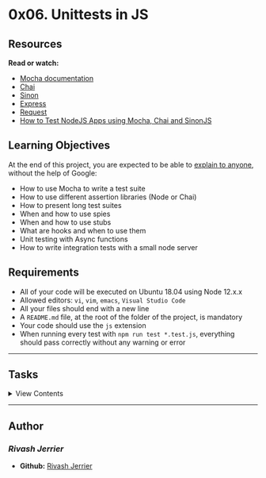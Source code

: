 # 0x06. Unittests in JS

## Resources
**Read or watch:**
- [Mocha documentation](https://mochajs.org/)
- [Chai](https://www.chaijs.com/api/)
- [Sinon](https://sinonjs.org/releases/v7.5.0/)
- [Express](https://expressjs.com/en/guide/routing.html)
- [Request](https://www.npmjs.com/package/request)
- [How to Test NodeJS Apps using Mocha, Chai and SinonJS](https://www.digitalocean.com/community/tutorials/how-to-test-nodejs-apps-using-mocha-chai-and-sinonjs)

## Learning Objectives
At the end of this project, you are expected to be able to [explain to anyone](https://fs.blog/feynman-learning-technique/), without the help of Google:
- How to use Mocha to write a test suite
- How to use different assertion libraries (Node or Chai)
- How to present long test suites
- When and how to use spies
- When and how to use stubs
- What are hooks and when to use them
- Unit testing with Async functions
- How to write integration tests with a small node server

## Requirements
- All of your code will be executed on Ubuntu 18.04 using Node 12.x.x
- Allowed editors: `vi`, `vim`, `emacs`, `Visual Studio Code`
- All your files should end with a new line
- A `README.md` file, at the root of the folder of the project, is mandatory
- Your code should use the `js` extension
- When running every test with `npm run test *.test.js`, everything should pass correctly without any warning or error

---
## Tasks

<details>
<summary>View Contents</summary>

### Mandatory Tasks

### 0. Basic test with Mocha and Node assertion library
**Install Mocha using npm:**  
 - Set up a scripts in your `package.json` to quickly run Mocha using `npm test`
 - You have to use `assert`  
**Create a new file named `0-calcul.js`:**  
 - Create a function named `calculateNumber`. It should accepts two arguments (number) `a` and `b`
 - The function should round `a` and `b` and return the sum of it  
**Test cases**
 - Create a file `0-calcul.test.js` that contains test cases of this function
 - You can assume `a` and `b` are always number
 - Tests should be around the “rounded” part  
**Tips:**  
 - For the sake of the example, this test suite is slightly extreme and probably not needed
 - However, remember that your tests should not only verify what a function is supposed to do, but also the edge cases
**Requirements:**  
 - You have to use `assert`
 - You should be able to run the test suite using `npm test 0-calcul.test.js`
 - Every test should pass without any warning
**Expected output**  
```
> const calculateNumber = require("./0-calcul.js");
> calculateNumber(1, 3)
4
> calculateNumber(1, 3.7)
5
> calculateNumber(1.2, 3.7)
5
> calculateNumber(1.5, 3.7)
6
>
```  
**Run test**  
```
bob@dylan:~$ npm test 0-calcul.test.js 

> task_0@1.0.0 test /root
> ./node_modules/mocha/bin/mocha "0-calcul.test.js"

  calculateNumber
    ✓ ...
    ✓ ...
    ✓ ...
    ...

  130 passing (35ms)
bob@dylan:~$
```
**Repo:**
* GitHub repository: `alx-backend-javascript`
* Directory: `0x06-unittests_in_js`
* File: `package.json, 0-calcul.js, 0-calcul.test.js`

### 1. Combining descriptions  
**Create a new file named `1-calcul.js`:**  
 - Upgrade the function you created in the previous task (`0-calcul.js`)
 - Add a new argument named `type` at first argument of the function. `type` can be `SUM`, `SUBTRACT`, or `DIVIDE` (string)
 - When type is `SUM`, round the two numbers, and add `a` and `b`
 - When type is `SUBTRACT`, round the two numbers, and subtract `b` from `a`
 - When type is `DIVIDE`, round the two numbers, and divide `a` with `b` - if the rounded value of `b` is equal to 0, return the string `Error`  
**Test cases**  
 - Create a file `1-calcul.test.js` that contains test cases of this function
 - You can assume `a` and `b` are always number
 - Usage of `describe` will help you to organize your test cases  
**Tips:**  
 - For the sake of the example, this test suite is slightly extreme and probably not needed
 - However, remember that your tests should not only verify what a function is supposed to do, but also the edge cases  
**Requirements:**  
 - You have to use `assert`
 - You should be able to run the test suite using `npm test 1-calcul.test.js`
 - Every test should pass without any warning
**Expected output**
```
> const calculateNumber = require("./1-calcul.js");
> calculateNumber('SUM', 1.4, 4.5)
6
> calculateNumber('SUBTRACT', 1.4, 4.5)
-4
> calculateNumber('DIVIDE', 1.4, 4.5)
0.2
> calculateNumber('DIVIDE', 1.4, 0)
'Error'
```
**Repo:**
* GitHub repository: `alx-backend-javascript`
* Directory: `0x06-unittests_in_js`
* File: `1-calcul.js, 1-calcul.test.js`

### 2. Basic test using Chai assertion library
While using Node assert library is completely valid, a lot of developers prefer to have a behavior driven development style. This type being easier to read and therefore to maintain.
**Let’s install Chai with npm:**
- Copy the file `1-calcul.js` in a new file `2-calcul_chai.js` (same content, same behavior)
- Copy the file `1-calcul.test.js` in a new file `2-calcul_chai.test.js`
- Rewrite the test suite, using `expect` from `Chai`
**Tips:**
  - Remember that test coverage is always difficult to maintain. Using an easier style for your tests will help you
  - The easier your tests are to read and understand, the more other engineers will be able to fix them when they are modifying your code
**Requirements:**
- You should be able to run the test suite using `npm test 2-calcul_chai.test.js`
- Every test should pass without any warning
**Repo:**
* GitHub repository: `alx-backend-javascript`
* Directory: `0x06-unittests_in_js`
* File: `2-calcul_chai.js, 2-calcul_chai.test.js`

### 3. Spies 
Spies are a useful wrapper that will execute the wrapped function, and log useful information (e.g. was it called, with what arguments). Sinon is a library allowing you to create spies. 
**Let’s install Sinon with npm:**
 - Create a new file named `utils.js`
 - Create a new module named `Utils`
 - Create a property named `calculateNumber` and paste your previous code in the function
 - Export the Utils module
**Create a new file named `3-payment.js`:**
 - Create a new function named `sendPaymentRequestToApi`. The function takes two argument `totalAmount`, and `totalShipping`
 - The function calls the `Utils.calculateNumber` function with type `SUM`, `totalAmount` as `a`, `totalShipping` as `b` and display in the console the message `The total is: <result of the sum>`
**Create a new file named `3-payment.test.js` and add a new suite named `sendPaymentRequestToApi`:**
 - By using `sinon.spy`, make sure the math used for `sendPaymentRequestToApi(100, 20)` is the same as `Utils.calculateNumber('SUM', 100, 20)` (validate the usage of the `Utils` function)
**Requirements:**
 - You should be able to run the test suite using `npm test 3-payment.test.js`
 - Every test should pass without any warning
 - You should use a `spy` to complete this exercise
**Tips:**
 - Remember to always restore a spy after using it in a test, it will prevent you from having weird behaviors
 - Spies are really useful and allow you to focus only on what your code is doing and not the downstream APIs or functions
 - Remember that integration test is different from unit test. Your unit test should test your code, not the code of a different function
**Repo:**
* GitHub repository: `alx-backend-javascript`
* Directory: `0x06-unittests_in_js`
* File: `utils.js, 3-payment.js, 3-payment.test.js`

### 4. Stubs  
Stubs are similar to spies. Except that you can provide a different implementation of the function you are wrapping. Sinon can be used as well for stubs.  
**Create a new file `4-payment.js`, and copy the code from `3-payment.js`** (same content, same behavior)  
**Create a new file `4-payment.test.js`, and copy the code from `3-payment.test.js`**  
 - Imagine that calling the function `Utils.calculateNumber` is actually calling an API or a very expensive method. You don’t necessarily want to do that on every test run
 - Stub the function `Utils.calculateNumber` to always return the same number `10`
 - Verify that the stub is being called with `type = SUM`, `a = 100`, and `b = 20`
 - Add a spy to verify that `console.log` is logging the correct message `The total is: 10`
**Requirements:**
 - You should be able to run the test suite using `npm test 4-payment.test.js`
 - Every test should pass without any warning
 - You should use a `stub` to complete this exercise
 - Do not forget to restore the spy and the stub
**Tips:**
 - Using stubs allows you to greatly speed up your test. When executing thousands of tests, saving a few seconds is important
 - Using stubs allows you to control specific edge case (e.g a function throwing an error or returning a specific result like a number or a timestamp)
**Repo:**
* GitHub repository: `alx-backend-javascript`
* Directory: `0x06-unittests_in_js`
* File: `4-payment.js, 4-payment.test.js`

### 5. Hooks
Hooks are useful functions that can be called before execute one or all tests in a suite  
**Copy the code from 4-payment.js into a new file `5-payment.js`:** (same content/same behavior)  
**Create a new file `5-payment.test.js`:**
 - Inside the same `describe`, create 2 tests:
   - The first test will call `sendPaymentRequestToAPI` with 100, and 20:
     - Verify that the console is logging the string `The total is: 120`
     - Verify that the console is only called once
 - The second test will call `sendPaymentRequestToAPI` with 10, and 10:
   - Verify that the console is logging the string `The total is: 20`
   - Verify that the console is only called once  
 **Requirements:**
- You should be able to run the test suite using `npm test 5-payment.test.js`
- Every test should pass without any warning
- You should use only one `spy` to complete this exercise
- You should use a `beforeEach` and a `afterEach` hooks to complete this exercise
**Repo:**
* GitHub repository: `alx-backend-javascript`
* Directory: `0x06-unittests_in_js`
* File: `5-payment.js, 5-payment.test.js`

### 6. Async tests with done  
Look into how to support async testing, for example when waiting for the answer of an API or from a Promise  
**Create a new file `6-payment_token.js`:**
 - Create a new function named `getPaymentTokenFromAPI`
 - The function will take an argument called `success` (boolean)
 - When `success` is true, it should return a resolved promise with the object `{data: 'Successful response from the API' }`
 - Otherwise, the function is doing nothing.
**Create a new file `6-payment_token.test.js` and write a test suite named `getPaymentTokenFromAPI`**
 - How to test the result of `getPaymentTokenFromAPI(true)`?  
**Tips:**
 - You should be extremely careful when working with async testing. Without calling `done` properly, your test could be always passing even if what you are actually testing is never executed  
**Requirements:**
 - You should be able to run the test suite using `npm test 6-payment_token.test.js`
 - Every test should pass without any warning
 - You should use the `done` callback to execute this test
**Repo:**
GitHub repository: `alx-backend-javascript`
Directory: `0x06-unittests_in_js`
File: `6-payment_token.js, 6-payment_token.test.js`

### 7. Skip  
When you have a long list of tests, and you can’t figure out why a test is breaking, avoid commenting out a test, or removing it. **Skip** it instead, and file a ticket to come back to it as soon as possible  
You will be using this file, conveniently named `7-skip.test.js`
```
const { expect } = require('chai');

describe('Testing numbers', () => {
  it('1 is equal to 1', () => {
    expect(1 === 1).to.be.true;
  });

  it('2 is equal to 2', () => {
    expect(2 === 2).to.be.true;
  });

  it('1 is equal to 3', () => {
    expect(1 === 3).to.be.true;
  });

  it('3 is equal to 3', () => {
    expect(3 === 3).to.be.true;
  });

  it('4 is equal to 4', () => {
    expect(4 === 4).to.be.true;
  });

  it('5 is equal to 5', () => {
    expect(5 === 5).to.be.true;
  });

  it('6 is equal to 6', () => {
    expect(6 === 6).to.be.true;
  });

  it('7 is equal to 7', () => {
    expect(7 === 7).to.be.true;
  });
});
```
**Using the file `7-skip.test.js`:**
 - Make the test suite pass **without** fixing or removing the failing test
 - `it` description **must stay** the same
**Tips:**
 - Skipping is also very helpful when you only want to execute the test in a particular case (specific environment, or when an API is not behaving correctly)
**Requirements:**
 - You should be able to run the test suite using `npm test 7-skip.test.js`
 - Every test should pass without any warning
**Repo:**
* GitHub repository: `alx-backend-javascript`
* Directory: `0x06-unittests_in_js`
* File: `7-skip.test.js`

### 8. Basic Integration testing  
In a folder `8-api` located at the root of the project directory, copy this `package.json` over.
```
{
  "name": "8-api",
  "version": "1.0.0",
  "description": "",
  "main": "index.js",
  "scripts": {
    "test": "./node_modules/mocha/bin/mocha"
  },
  "author": "",
  "license": "ISC",
  "dependencies": {
    "express": "^4.17.1"
  },
  "devDependencies": {
    "chai": "^4.2.0",
    "mocha": "^6.2.2",
    "request": "^2.88.0",
    "sinon": "^7.5.0"
  }
}
```
**Create a new file `api.js`:**
 - By using `express`, create an instance of `express` called `app`
 - Listen to port 7865 and log `API available on localhost port 7865` to the browser console when the `express` server is started
 - For the route `GET /`, return the message `Welcome to the payment system`  
**Create a new file `api.test.js`:**
 - Create one suite for the index page:
   - Correct status code?
   - Correct result?
   - Other?
**Server**
Terminal 1
```
bob@dylan:~/8-api$  node api.js
API available on localhost port 7865
```
Terminal 2
```
bob@dylan:~/8-api$  curl http://localhost:7865 ; echo ""
Welcome to the payment system
bob@dylan:~/8-api$  
bob@dylan:~/8-api$ npm test api.test.js

> 8-api@1.0.0 test /root/8-api
> ./node_modules/mocha/bin/mocha "api.test.js"



  Index page
    ✓ ...
    ✓ ...
    ...

  23 passing (256ms)

bob@dylan:~/8-api$
```
**Tips:**
 - Since this is an integration test, you will need to have your node server running for the test to pass
 - You can use the module `request`
**Requirements:**
 - You should be able to run the test suite using `npm test api.test.js`
 - Every test should pass without any warnings
**Repo:**
* GitHub repository: `alx-backend-javascript`
* Directory: `0x06-unittests_in_js`
* File: `8-api/package.json, 8-api/api.js, 8-api/api.test.js`

### 9. Regex integration testing  
In a folder `9-api`, reusing the previous project in `8-api` (`package.json`, `api.js` and `api.test.js`)  
**Modify the file `api.js`:**
 - Add a new endpoint: `GET /cart/:id`
 - `:id` must be only a number (validation must be in the route definition)
 - When access, the endpoint should return `Payment methods for cart :id`
**Modify the file `api.test.js`:**
 - Add a new test suite for the cart page:
   - Correct status code when `:id` is a number?
   - Correct status code when `:id` is NOT a number (=> 404)?
   - etc
**Server**
Terminal 1
```
bob@dylan:~$ node api.js
API available on localhost port 7865
```
Terminal 2
```
bob@dylan:~$ curl http://localhost:7865/cart/12 ; echo ""
Payment methods for cart 12
bob@dylan:~$ 
bob@dylan:~$ curl http://localhost:7865/cart/hello -v
*   Trying 127.0.0.1...
* TCP_NODELAY set
* Connected to localhost (127.0.0.1) port 7865 (#0)
> GET /cart/hello HTTP/1.1
> Host: localhost:7865
> User-Agent: curl/7.58.0
> Accept: */*
> 
< HTTP/1.1 404 Not Found
< X-Powered-By: Express
< Content-Security-Policy: default-src 'none'
< X-Content-Type-Options: nosniff
< Content-Type: text/html; charset=utf-8
< Content-Length: 149
< Date: Wed, 15 Jul 2020 08:33:44 GMT
< Connection: keep-alive
< 
<!DOCTYPE html>
<html lang="en">
<head>
<meta charset="utf-8">
<title>Error</title>
</head>
<body>
<pre>Cannot GET /cart/hello</pre>
</body>
</html>
* Connection #0 to host localhost left intact
bob@dylan:~$
```
**Tips:**
 - You will need to add a small regex in your path to support the usecase  
**Requirements:**
 - You should be able to run the test suite using `npm test api.test.js`
 - Every test should pass without any warning  
**Repo:**
* GitHub repository: `alx-backend-javascript`
* Directory: `0x06-unittests_in_js`
* File: `9-api/api.js, 9-api/api.test.js, 9-api/package.json`  

### 10. Deep equality & Post integration testing  
In a folder `10-api`, reusing the previous project in `9-api` (`package.json`, `api.js` and `api.test.js`)  
**Modify the file `api.js`:**  
 - Add an endpoint `GET /available_payments` that returns an object with the following structure:
```
{
  payment_methods: {
    credit_cards: true,
    paypal: false
  }
}
```
 - Add an endpoint `POST /login` that returns the message `Welcome :username` where `:username` is the value of the body variable `userName`.  
**Modify the file `api.test.js`:**
 - Add a test suite for the `/login` endpoint
 - Add a test suite for the `/available_payments` endpoint  
**Server**  
Terminal 1
```
bob@dylan:~$ node api.js
API available on localhost port 7865
```
Terminal 2
```
bob@dylan:~$ curl http://localhost:7865/available_payments ; echo ""
{"payment_methods":{"credit_cards":true,"paypal":false}}
bob@dylan:~$ 
bob@dylan:~$ curl -XPOST http://localhost:7865/login -d '{ "userName": "Betty" }' -H 'Content-Type: application/json' ; echo ""
Welcome Betty
bob@dylan:~$
```
**Tips:**
 - Look at deep equality to compare objects  
**Requirements:**
 - You should be able to run the test suite using `npm test api.test.js`
 - Every test should pass without any warning
 - Your server should not display any error  
**Repo:**
* GitHub repository: `alx-backend-javascript`
* Directory: `0x06-unittests_in_js`
* File: `10-api/api.js, 10-api/api.test.js, 10-api/package.json`

</details>

---

## Author
### _Rivash Jerrier_

- **Github:** [Rivash Jerrier](https://github.com/Rivashjerrier)
